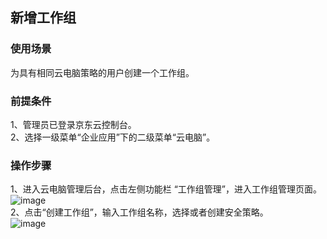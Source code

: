 ## 新增工作组
### 使用场景
为具有相同云电脑策略的用户创建一个工作组。<br>
### 前提条件
1、管理员已登录京东云控制台。<br>
2、选择一级菜单“企业应用”下的二级菜单“云电脑”。<br>
### 操作步骤
1、进入云电脑管理后台，点击左侧功能栏  “工作组管理”，进入工作组管理页面。<br>
![image](https://user-images.githubusercontent.com/103625856/172800685-4bd23fca-fbfe-43e1-9bda-70f7e56da5cc.png)<br>
2、点击“创建工作组”，输入工作组名称，选择或者创建安全策略。<br>
![image](https://user-images.githubusercontent.com/103625856/172800884-74169629-f011-4b7c-aaa0-edd8616a71cb.png)<br>

